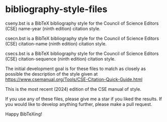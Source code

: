 # bibliography-style-files
cseny.bst is a BibTeX bibliography style for the Council of Science Editors (CSE) name-year (ninth edition) citation style.

csecn.bst is a BibTeX bibliography style for the Council of Science Editors (CSE) citation-name (ninth edition) citation style.

csecs.bst is a BibTeX bibliography style for the Council of Science Editors (CSE) citation-sequence (ninth edition) citation style.

The initial development goal is for these files to match as closely as possible the description of the style given at
https://www.csemanual.org/Tools/CSE-Citation-Quick-Guide.html

This is the most recent (2024) edition of the CSE manual of style.

If you use any of these files, please give me a star if you liked the results. If you would like to develop anything further, please make a pull request.

Happy BibTeXing!
